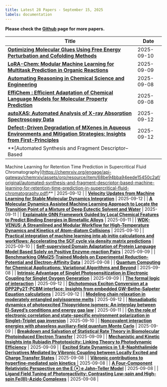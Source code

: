 ```yaml
---
title: Latest 28 Papers - September 15, 2025
labels: documentation
---
```

**Please check the [Github](https://github.com/hdj020402/chemrxiv-daily) page for more papers.**

| **Title** | **Date** |
| --- | --- |
| **[Optimizing Molecular Glues Using Free Energy Perturbation and Cofolding Methods](https://chemrxiv.org/engage/api-gateway/chemrxiv/assets/orp/resource/item/68bad5e3728bf9025e961742/original/optimizing-molecular-glues-using-free-energy-perturbation-and-cofolding-methods.pdf)** | 2025-09-10 |
| **[LoRA-Chem: Modular Machine Learning for Multitask Prediction in Organic Reactions](https://chemrxiv.org/engage/api-gateway/chemrxiv/assets/orp/resource/item/68baaa24a94eede154da7fe8/original/lo-ra-chem-modular-machine-learning-for-multitask-prediction-in-organic-reactions.pdf)** | 2025-09-09 |
| **[Automating Reasoning in Chemical Science and Engineering](https://chemrxiv.org/engage/api-gateway/chemrxiv/assets/orp/resource/item/68b916d4a94eede154746058/original/automating-reasoning-in-chemical-science-and-engineering.pdf)** | 2025-09-08 |
| **[EffiChem : Efficient Adaptation of Chemical Language Models for Molecular Property Prediction](https://chemrxiv.org/engage/api-gateway/chemrxiv/assets/orp/resource/item/68b7f02e728bf9025ef4fcfc/original/effi-chem-efficient-adaptation-of-chemical-language-models-for-molecular-property-prediction.pdf)** | 2025-09-08 |
| **[autoXAS: Automated Analysis of X-ray Absorption Spectroscopy Data](https://chemrxiv.org/engage/api-gateway/chemrxiv/assets/orp/resource/item/68c019983e708a7649f432de/original/auto-xas-automated-analysis-of-x-ray-absorption-spectroscopy-data.pdf)** | 2025-09-12 |
| **[Defect-Driven Degradation of MXenes in Aqueous Environments and Mitigation Strategies: Insights from First-Principles ](https://chemrxiv.org/engage/api-gateway/chemrxiv/assets/orp/resource/item/68bee49223be8e43d6c098e7/original/defect-driven-degradation-of-m-xenes-in-aqueous-environments-and-mitigation-strategies-insights-from-first-principles.pdf)** | 2025-09-12 |
| **[Automated Synthesis and Fragment Descriptor–Based
Machine Learning for Retention Time Prediction
in Supercritical Fluid Chromatography](https://chemrxiv.org/engage/api-gateway/chemrxiv/assets/orp/resource/item/68be94bba94eede15450c2af/original/automated-synthesis-and-fragment-descriptor-based-machine-learning-for-retention-time-prediction-in-supercritical-fluid-chromatography.pdf)** | 2025-09-12 |
| **[Velocity Updates from Machine Learning for Stable Molecular Dynamics Integration](https://chemrxiv.org/engage/api-gateway/chemrxiv/assets/orp/resource/item/68be48f4728bf9025efc2e1d/original/velocity-updates-from-machine-learning-for-stable-molecular-dynamics-integration.pdf)** | 2025-09-12 |
| **[A Molecular Dynamics Assisted Machine
Learning Approach to Locate the Transition
Point of a Mixture of Deep Eutectic Solvent
and Water](https://chemrxiv.org/engage/api-gateway/chemrxiv/assets/orp/resource/item/68b81fdf728bf9025efdaae8/original/a-molecular-dynamics-assisted-machine-learning-approach-to-locate-the-transition-point-of-a-mixture-of-deep-eutectic-solvent-and-water.pdf)** | 2025-09-11 |
| **[Explainable GNN Framework Guided by Local Chemical Features to Predict Binding Energies in Bimetallic Alloys](https://chemrxiv.org/engage/api-gateway/chemrxiv/assets/orp/resource/item/68bf36d023be8e43d6c8c50b/original/explainable-gnn-framework-guided-by-local-chemical-features-to-predict-binding-energies-in-bimetallic-alloys.pdf)** | 2025-09-11 |
| **[WDK-VENUS: A Streamlined and Modular Workflow
for High-Temperature Dynamics and Kinetics of
Atom-diatom Collisions](https://chemrxiv.org/engage/api-gateway/chemrxiv/assets/orp/resource/item/68bb88ad728bf9025eaf2e60/original/wdk-venus-a-streamlined-and-modular-workflow-for-high-temperature-dynamics-and-kinetics-of-atom-diatom-collisions.pdf)** | 2025-09-10 |
| **[Practical integration of machine learning into ab initio calculations and workflows: Accelerating the SCF cycle via density matrix predictions](https://chemrxiv.org/engage/api-gateway/chemrxiv/assets/orp/resource/item/68bb4ff6728bf9025ea86e33/original/practical-integration-of-machine-learning-into-ab-initio-calculations-and-workflows-accelerating-the-scf-cycle-via-density-matrix-predictions.pdf)** | 2025-09-10 |
| **[Self-supervised Domain Adaptation of Protein Language Model Based Solely on Positive Enzyme-reaction Pairs](https://chemrxiv.org/engage/api-gateway/chemrxiv/assets/orp/resource/item/68b979eda94eede154876229/original/self-supervised-domain-adaptation-of-protein-language-model-based-solely-on-positive-enzyme-reaction-pairs.pdf)** | 2025-09-09 |
| **[Benchmarking OMol25-Trained Models on
Experimental Reduction-Potential and Electron-Affinity Data](https://chemrxiv.org/engage/api-gateway/chemrxiv/assets/orp/resource/item/68b75742728bf9025ede9923/original/benchmarking-o-mol25-trained-models-on-experimental-reduction-potential-and-electron-affinity-data.pdf)** | 2025-09-08 |
| **[Quantum Computing for Chemical Applications: Variational Algorithms and Beyond](https://chemrxiv.org/engage/api-gateway/chemrxiv/assets/orp/resource/item/68b92f9123be8e43d6deb787/original/quantum-computing-for-chemical-applications-variational-algorithms-and-beyond.pdf)** | 2025-09-08 |
| **[Intrinsic Advantage of Singlet Photosensitization in Electronic Coupling for Singlet Oxygen Generation](https://chemrxiv.org/engage/api-gateway/chemrxiv/assets/orp/resource/item/68b6941c23be8e43d672ea3c/original/intrinsic-advantage-of-singlet-photosensitization-in-electronic-coupling-for-singlet-oxygen-generation.pdf)** | 2025-09-09 |
| **[The formal logic of interaction](https://chemrxiv.org/engage/api-gateway/chemrxiv/assets/orp/resource/item/68c022fe3e708a7649f51ea4/original/the-formal-logic-of-interaction.pdf)** | 2025-09-12 |
| **[Dichotomous Exciton Conversion at a DPP2Py2T-PCBM interface: Insights from embedded GW-Bethe-Salpeter Equation calculations](https://chemrxiv.org/engage/api-gateway/chemrxiv/assets/orp/resource/item/68bff5049008f1a4675dfb96/original/dichotomous-exciton-conversion-at-a-dpp2py2t-pcbm-interface-insights-from-embedded-gw-bethe-salpeter-equation-calculations.pdf)** | 2025-09-12 |
| **[Modeling chain relaxation in moderately entangled polyisoprene melts](https://chemrxiv.org/engage/api-gateway/chemrxiv/assets/orp/resource/item/68bedc8523be8e43d6bfbe69/original/modeling-chain-relaxation-in-moderately-entangled-polyisoprene-melts.pdf)** | 2025-09-12 |
| **[Nonadiabatic dynamics of photoexcited Thiopyridone isomers: An interplay between El-Sayed’s conditions and energy gap law](https://chemrxiv.org/engage/api-gateway/chemrxiv/assets/orp/resource/item/68c05be13e708a7649faca09/original/nonadiabatic-dynamics-of-photoexcited-thiopyridone-isomers-an-interplay-between-el-sayed-s-conditions-and-energy-gap-law.pdf)** | 2025-09-11 |
| **[On the role of electronic correlation and state-specific environment polarization in Singlet–Triplet gap inversion](https://chemrxiv.org/engage/api-gateway/chemrxiv/assets/orp/resource/item/68baf9bfa94eede154e5502b/original/on-the-role-of-electronic-correlation-and-state-specific-environment-polarization-in-singlet-triplet-gap-inversion.pdf)** | 2025-09-10 |
| **[Noncovalent interaction energies with phaseless auxiliary-field quantum Monte Carlo](https://chemrxiv.org/engage/api-gateway/chemrxiv/assets/orp/resource/item/68b75add728bf9025ee03d61/original/noncovalent-interaction-energies-with-phaseless-auxiliary-field-quantum-monte-carlo.pdf)** | 2025-09-09 |
| **[Breakdown and Salvation of Statistical Rate Theory in Biomolecular Photoinduced Electron Transfer](https://chemrxiv.org/engage/api-gateway/chemrxiv/assets/orp/resource/item/68aaf003a94eede15456e336/original/breakdown-and-salvation-of-statistical-rate-theory-in-biomolecular-photoinduced-electron-transfer.pdf)** | 2025-09-09 |
| **[Mechanistic and Kinetic Insights into Rubiadin Phototoxicity: Linking Theory to Photodynamic Efficiency](https://chemrxiv.org/engage/api-gateway/chemrxiv/assets/orp/resource/item/68b9579da94eede15481504c/original/mechanistic-and-kinetic-insights-into-rubiadin-phototoxicity-linking-theory-to-photodynamic-efficiency.pdf)** | 2025-09-09 |
| **[Excited State Dynamics in 1,8-Naphthalimide Derivatives Mediated by Vibronic Coupling  between Locally Excited and Charge Transfer States](https://chemrxiv.org/engage/api-gateway/chemrxiv/assets/orp/resource/item/68b92de0728bf9025e2cfca4/original/excited-state-dynamics-in-1-8-naphthalimide-derivatives-mediated-by-vibronic-coupling-between-locally-excited-and-charge-transfer-states.pdf)** | 2025-09-08 |
| **[Vibronic contributions to hyperfine-mediated spin kinetics](https://chemrxiv.org/engage/api-gateway/chemrxiv/assets/orp/resource/item/68b7d838a94eede1543e9275/original/vibronic-contributions-to-hyperfine-mediated-spin-kinetics.pdf)** | 2025-09-08 |
| **[A Four-Component Relativistic Perspective on the E ⊗ e Jahn–Teller Model](https://chemrxiv.org/engage/api-gateway/chemrxiv/assets/orp/resource/item/68b8999b728bf9025e108b65/original/a-four-component-relativistic-perspective-on-the-e-e-jahn-teller-model.pdf)** | 2025-09-08 |
| **[Ligand Field Tuning of Photoreactivity: Contrasting Low-spin and High-spin Fe(III)-Azido Complexes](https://chemrxiv.org/engage/api-gateway/chemrxiv/assets/orp/resource/item/68b85c9d728bf9025e084119/original/ligand-field-tuning-of-photoreactivity-contrasting-low-spin-and-high-spin-fe-iii-azido-complexes.pdf)** | 2025-09-08 |

